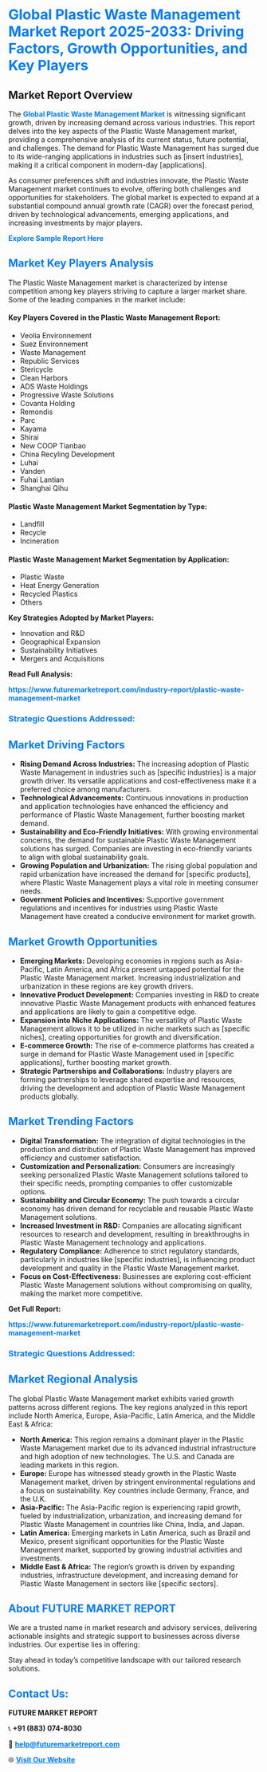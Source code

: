 <h1 style="color: #007BFF;">Global Plastic Waste Management Market Report 2025-2033: Driving Factors, Growth Opportunities, and Key Players</h1>

<section id="overview">
<h2>Market Report Overview</h2>
<p>The <a href="https://www.futuremarketreport.com/industry-report/plastic-waste-management-market" style="color: #007BFF; text-decoration: none;"><strong>Global Plastic Waste Management Market</strong></a> is witnessing significant growth, driven by increasing demand across various industries. This report delves into the key aspects of the Plastic Waste Management market, providing a comprehensive analysis of its current status, future potential, and challenges. The demand for Plastic Waste Management has surged due to its wide-ranging applications in industries such as [insert industries], making it a critical component in modern-day [applications].</p>
<p>As consumer preferences shift and industries innovate, the Plastic Waste Management market continues to evolve, offering both challenges and opportunities for stakeholders. The global market is expected to expand at a substantial compound annual growth rate (CAGR) over the forecast period, driven by technological advancements, emerging applications, and increasing investments by major players.</p>
</section>

<section id="overview">
<p><a href="https://www.futuremarketreport.com/request-sample/reportId=60831" style="color: #007BFF; text-decoration: none;"><strong>Explore Sample Report Here</strong></a></p>
</section>

<section id="key-players">
<h2 style="color: #007BFF;">Market Key Players Analysis</h2>
<p>The Plastic Waste Management market is characterized by intense competition among key players striving to capture a larger market share. Some of the leading companies in the market include:</p>
<h4>Key Players Covered in the Plastic Waste Management Report:</h4>
<ul><li>Veolia Environnement</li><li>Suez Environnement</li><li>Waste Management</li><li>Republic Services</li><li>Stericycle</li><li>Clean Harbors</li><li>ADS Waste Holdings</li><li>Progressive Waste Solutions</li><li>Covanta Holding</li><li>Remondis</li><li>Parc</li><li>Kayama</li><li>Shirai</li><li>New COOP Tianbao</li><li>China Recyling Development</li><li>Luhai</li><li>Vanden</li><li>Fuhai Lantian</li><li>Shanghai Qihu</li></ul>
<h4>Plastic Waste Management Market Segmentation by Type:</h4>
<ul><li>Landfill</li><li>Recycle</li><li>Incineration</li></ul>

<h4>Plastic Waste Management Market Segmentation by Application:</h4>
<ul><li>Plastic Waste</li><li>Heat Energy Generation</li><li>Recycled Plastics</li><li>Others</li></ul>
<p><strong>Key Strategies Adopted by Market Players:</strong></p>
<ul>
<li>Innovation and R&D</li>
<li>Geographical Expansion</li>
<li>Sustainability Initiatives</li>
<li>Mergers and Acquisitions</li>
</ul>
</section>

<section>
<p><strong>Read Full Analysis: </strong></p><a href="https://www.futuremarketreport.com/industry-report/plastic-waste-management-market" style="color: #007BFF; text-decoration: none;"><strong>https://www.futuremarketreport.com/industry-report/plastic-waste-management-market</strong></a>
<h3 style="color: #007BFF;">Strategic Questions Addressed:</h3>
</section>

<section id="driving-factors">
<h2 style="color: #007BFF;">Market Driving Factors</h2>
<ul>
<li><strong>Rising Demand Across Industries:</strong> The increasing adoption of Plastic Waste Management in industries such as [specific industries] is a major growth driver. Its versatile applications and cost-effectiveness make it a preferred choice among manufacturers.</li>
<li><strong>Technological Advancements:</strong> Continuous innovations in production and application technologies have enhanced the efficiency and performance of Plastic Waste Management, further boosting market demand.</li>
<li><strong>Sustainability and Eco-Friendly Initiatives:</strong> With growing environmental concerns, the demand for sustainable Plastic Waste Management solutions has surged. Companies are investing in eco-friendly variants to align with global sustainability goals.</li>
<li><strong>Growing Population and Urbanization:</strong> The rising global population and rapid urbanization have increased the demand for [specific products], where Plastic Waste Management plays a vital role in meeting consumer needs.</li>
<li><strong>Government Policies and Incentives:</strong> Supportive government regulations and incentives for industries using Plastic Waste Management have created a conducive environment for market growth.</li>
</ul>
</section>

<section id="growth-opportunities">
<h2 style="color: #007BFF;">Market Growth Opportunities</h2>
<ul>
<li><strong>Emerging Markets:</strong> Developing economies in regions such as Asia-Pacific, Latin America, and Africa present untapped potential for the Plastic Waste Management market. Increasing industrialization and urbanization in these regions are key growth drivers.</li>
<li><strong>Innovative Product Development:</strong> Companies investing in R&D to create innovative Plastic Waste Management products with enhanced features and applications are likely to gain a competitive edge.</li>
<li><strong>Expansion into Niche Applications:</strong> The versatility of Plastic Waste Management allows it to be utilized in niche markets such as [specific niches], creating opportunities for growth and diversification.</li>
<li><strong>E-commerce Growth:</strong> The rise of e-commerce platforms has created a surge in demand for Plastic Waste Management used in [specific applications], further boosting market growth.</li>
<li><strong>Strategic Partnerships and Collaborations:</strong> Industry players are forming partnerships to leverage shared expertise and resources, driving the development and adoption of Plastic Waste Management products globally.</li>
</ul>
</section>

<section id="trending-factors">
<h2 style="color: #007BFF;">Market Trending Factors</h2>
<ul>
<li><strong>Digital Transformation:</strong> The integration of digital technologies in the production and distribution of Plastic Waste Management has improved efficiency and customer satisfaction.</li>
<li><strong>Customization and Personalization:</strong> Consumers are increasingly seeking personalized Plastic Waste Management solutions tailored to their specific needs, prompting companies to offer customizable options.</li>
<li><strong>Sustainability and Circular Economy:</strong> The push towards a circular economy has driven demand for recyclable and reusable Plastic Waste Management solutions.</li>
<li><strong>Increased Investment in R&D:</strong> Companies are allocating significant resources to research and development, resulting in breakthroughs in Plastic Waste Management technology and applications.</li>
<li><strong>Regulatory Compliance:</strong> Adherence to strict regulatory standards, particularly in industries like [specific industries], is influencing product development and quality in the Plastic Waste Management market.</li>
<li><strong>Focus on Cost-Effectiveness:</strong> Businesses are exploring cost-efficient Plastic Waste Management solutions without compromising on quality, making the market more competitive.</li>
</ul>
</section>

<section>
<p><strong>Get Full Report: </strong></p><a href="https://www.futuremarketreport.com/industry-report/plastic-waste-management-market" style="color: #007BFF; text-decoration: none;"><strong>https://www.futuremarketreport.com/industry-report/plastic-waste-management-market</strong></a>
<h3 style="color: #007BFF;">Strategic Questions Addressed:</h3>
</section>


<section id="regional-analysis">
<h2 style="color: #007BFF;">Market Regional Analysis</h2>
<p>The global Plastic Waste Management market exhibits varied growth patterns across different regions. The key regions analyzed in this report include North America, Europe, Asia-Pacific, Latin America, and the Middle East & Africa:</p>
<ul>
<li><strong>North America:</strong> This region remains a dominant player in the Plastic Waste Management market due to its advanced industrial infrastructure and high adoption of new technologies. The U.S. and Canada are leading markets in this region.</li>
<li><strong>Europe:</strong> Europe has witnessed steady growth in the Plastic Waste Management market, driven by stringent environmental regulations and a focus on sustainability. Key countries include Germany, France, and the U.K.</li>
<li><strong>Asia-Pacific:</strong> The Asia-Pacific region is experiencing rapid growth, fueled by industrialization, urbanization, and increasing demand for Plastic Waste Management in countries like China, India, and Japan.</li>
<li><strong>Latin America:</strong> Emerging markets in Latin America, such as Brazil and Mexico, present significant opportunities for the Plastic Waste Management market, supported by growing industrial activities and investments.</li>
<li><strong>Middle East & Africa:</strong> The region’s growth is driven by expanding industries, infrastructure development, and increasing demand for Plastic Waste Management in sectors like [specific sectors].</li>
</ul>
</section>

<footer>
<h2 style="color: #007BFF;">About FUTURE MARKET REPORT</h2>
<p>We are a trusted name in market research and advisory services, delivering actionable insights and strategic support to businesses across diverse industries. Our expertise lies in offering:</p>

<p>Stay ahead in today’s competitive landscape with our tailored research solutions.</p>

<h2 style="color: #007BFF;">Contact Us:</h2>
<p><strong>FUTURE MARKET REPORT</strong></p>
<p>📞 <strong>+91 (883) 074-8030</strong></p>
<p>📧 <strong><a href="mailto:help@futuremarketreport.com" style="color: #007BFF;">help@futuremarketreport.com</a></strong></p>
<p>🌐 <strong><a href="https://www.futuremarketreport.com/" style="color: #007BFF;">Visit Our Website</a></strong></p>
</footer>
